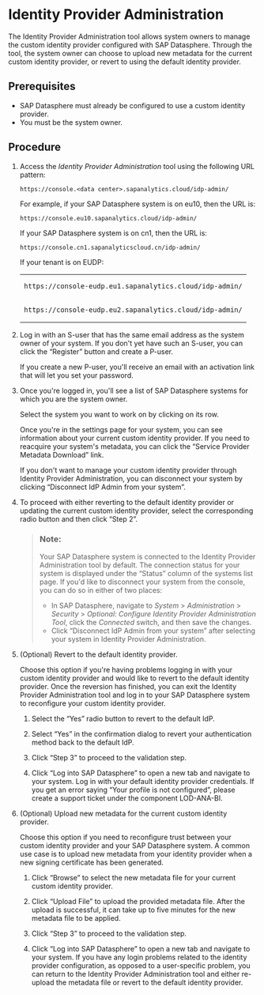 <!-- loiodf15ed86297f436b89135e4132e665c7 -->

# Identity Provider Administration

The Identity Provider Administration tool allows system owners to manage the custom identity provider configured with SAP Datasphere. Through the tool, the system owner can choose to upload new metadata for the current custom identity provider, or revert to using the default identity provider.



<a name="loiodf15ed86297f436b89135e4132e665c7__prereq_jbj_4mm_hkb"/>

## Prerequisites

-   SAP Datasphere must already be configured to use a custom identity provider.
-   You must be the system owner.



## Procedure

1.  Access the *Identity Provider Administration* tool using the following URL pattern:

    `https://console.<data center>.sapanalytics.cloud/idp-admin/`

    For example, if your SAP Datasphere system is on eu10, then the URL is:

    `https://console.eu10.sapanalytics.cloud/idp-admin/`

    If your SAP Datasphere system is on cn1, then the URL is:

    `https://console.cn1.sapanalyticscloud.cn/idp-admin/`

    If your tenant is on EUDP:


    <table>
    <tr>
    <td valign="top">
    
        https://console-eudp.eu1.sapanalytics.cloud/idp-admin/


    
    </td>
    </tr>
    <tr>
    <td valign="top">
    
        https://console-eudp.eu2.sapanalytics.cloud/idp-admin/


    
    </td>
    </tr>
    </table>
    
2.  Log in with an S-user that has the same email address as the system owner of your system. If you don't yet have such an S-user, you can click the “Register” button and create a P-user.

    If you create a new P-user, you'll receive an email with an activation link that will let you set your password.

3.  Once you're logged in, you'll see a list of SAP Datasphere systems for which you are the system owner.

    Select the system you want to work on by clicking on its row.

    Once you're in the settings page for your system, you can see information about your current custom identity provider. If you need to reacquire your system's metadata, you can click the “Service Provider Metadata Download” link.

    If you don't want to manage your custom identity provider through Identity Provider Administration, you can disconnect your system by clicking “Disconnect IdP Admin from your system”.

4.  To proceed with either reverting to the default identity provider or updating the current custom identity provider, select the corresponding radio button and then click “Step 2”.

    > ### Note:  
    > Your SAP Datasphere system is connected to the Identity Provider Administration tool by default. The connection status for your system is displayed under the “Status” column of the systems list page. If you'd like to disconnect your system from the console, you can do so in either of two places:
    > 
    > -   In SAP Datasphere, navigate to *System* \> *Administration* \> *Security* \> *Optional: Configure Identity Provider Administration Tool*, click the *Connected* switch, and then save the changes.
    > -   Click “Disconnect IdP Admin from your system” after selecting your system in Identity Provider Administration.

5.  \(Optional\) Revert to the default identity provider.

    Choose this option if you're having problems logging in with your custom identity provider and would like to revert to the default identity provider. Once the reversion has finished, you can exit the Identity Provider Administration tool and log in to your SAP Datasphere system to reconfigure your custom identity provider.

    1.  Select the “Yes” radio button to revert to the default IdP.

    2.  Select “Yes” in the confirmation dialog to revert your authentication method back to the default IdP.

    3.  Click “Step 3” to proceed to the validation step.

    4.  Click “Log into SAP Datasphere” to open a new tab and navigate to your system. Log in with your default identity provider credentials. If you get an error saying “Your profile is not configured”, please create a support ticket under the component LOD-ANA-BI.


6.  \(Optional\) Upload new metadata for the current custom identity provider.

    Choose this option if you need to reconfigure trust between your custom identity provider and your SAP Datasphere system. A common use case is to upload new metadata from your identity provider when a new signing certificate has been generated.

    1.  Click “Browse” to select the new metadata file for your current custom identity provider.

    2.  Click “Upload File” to upload the provided metadata file. After the upload is successful, it can take up to five minutes for the new metadata file to be applied.

    3.  Click “Step 3” to proceed to the validation step.

    4.  Click “Log into SAP Datasphere” to open a new tab and navigate to your system. If you have any login problems related to the identity provider configuration, as opposed to a user-specific problem, you can return to the Identity Provider Administration tool and either re-upload the metadata file or revert to the default identity provider.




